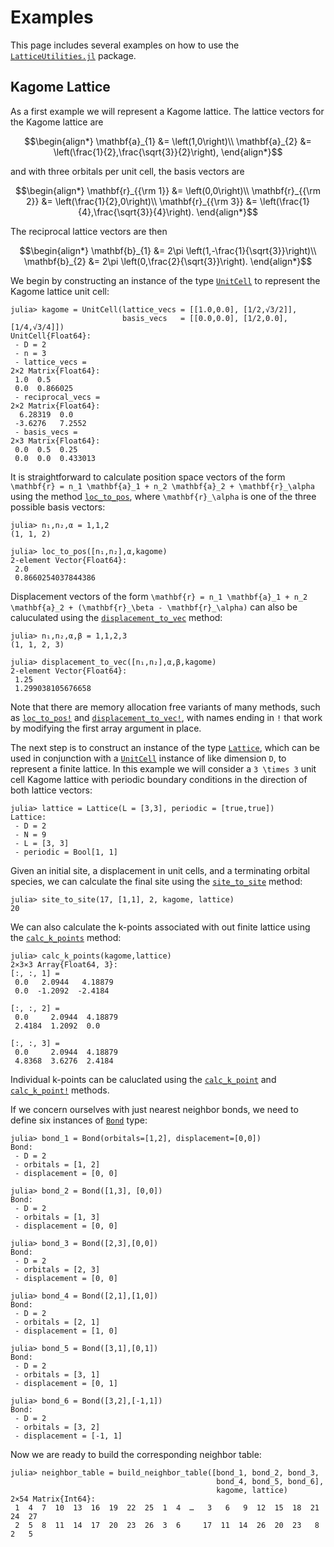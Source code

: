# Examples

This page includes several examples on how to use the
[`LatticeUtilities.jl`](https://cohensbw.github.io/LatticeUtilities.jl/dev/) package.

## Kagome Lattice

As a first example we will represent a Kagome lattice.
The lattice vectors for the Kagome lattice are

```math
\begin{align*}
\mathbf{a}_{1} &= \left(1,0\right)\\
\mathbf{a}_{2} &= \left(\frac{1}{2},\frac{\sqrt{3}}{2}\right),
\end{align*}
```

and with three orbitals per unit cell, the basis vectors are

```math
\begin{align*}
\mathbf{r}_{{\rm 1}} &= \left(0,0\right)\\
\mathbf{r}_{{\rm 2}} &= \left(\frac{1}{2},0\right)\\
\mathbf{r}_{{\rm 3}} &= \left(\frac{1}{4},\frac{\sqrt{3}}{4}\right).
\end{align*}
```

The reciprocal lattice vectors are then

```math
\begin{align*}
\mathbf{b}_{1} &= 2\pi \left(1,-\frac{1}{\sqrt{3}}\right)\\
\mathbf{b}_{2} &= 2\pi \left(0,\frac{2}{\sqrt{3}}\right).
\end{align*}
```

We begin by constructing an instance of the type [`UnitCell`](@ref) to represent
the Kagome lattice unit cell:

```jldoctest kagome; setup = :(using LatticeUtilities)
julia> kagome = UnitCell(lattice_vecs = [[1.0,0.0], [1/2,√3/2]],
                         basis_vecs   = [[0.0,0.0], [1/2,0.0], [1/4,√3/4]])
UnitCell{Float64}:
 - D = 2
 - n = 3
 - lattice_vecs =
2×2 Matrix{Float64}:
 1.0  0.5
 0.0  0.866025
 - reciprocal_vecs =
2×2 Matrix{Float64}:
  6.28319  0.0
 -3.6276   7.2552
 - basis_vecs =
2×3 Matrix{Float64}:
 0.0  0.5  0.25
 0.0  0.0  0.433013
```

It is straightforward to calculate position space vectors of the form
``\mathbf{r} = n_1 \mathbf{a}_1 + n_2 \mathbf{a}_2 + \mathbf{r}_\alpha``
using the method [`loc_to_pos`](@ref), where ``\mathbf{r}_\alpha`` is one of the
three possible basis vectors:

```jldoctest kagome
julia> n₁,n₂,α = 1,1,2
(1, 1, 2)

julia> loc_to_pos([n₁,n₂],α,kagome)
2-element Vector{Float64}:
 2.0
 0.8660254037844386
```

Displacement vectors of the form
``\mathbf{r} = n_1 \mathbf{a}_1 + n_2 \mathbf{a}_2 + (\mathbf{r}_\beta - \mathbf{r}_\alpha)``
can also be caluculated using the [`displacement_to_vec`](@ref) method:

```jldoctest kagome
julia> n₁,n₂,α,β = 1,1,2,3
(1, 1, 2, 3)

julia> displacement_to_vec([n₁,n₂],α,β,kagome)
2-element Vector{Float64}:
 1.25
 1.299038105676658
```

Note that there are memory allocation free variants of many methods, such as [`loc_to_pos!`](@ref)
and [`displacement_to_vec!`](@ref), with names ending in `!` that work by modifying
the first array argument in place.

The next step is to construct an instance of the type [`Lattice`](@ref), which can be used in conjunction
with a [`UnitCell`](@ref) instance of like dimension `D`, to represent a finite lattice.
In this example we will consider a ``3 \times 3`` unit cell Kagome lattice with periodic boundary conditions
in the direction of both lattice vectors:

```jldoctest kagome
julia> lattice = Lattice(L = [3,3], periodic = [true,true])
Lattice:
 - D = 2
 - N = 9
 - L = [3, 3]
 - periodic = Bool[1, 1]
```

Given an initial site, a displacement in unit cells, and a terminating orbital species,
we can calculate the final site using the [`site_to_site`](@ref) method:

```jldoctest kagome
julia> site_to_site(17, [1,1], 2, kagome, lattice)
20
```

We can also calculate the k-points associated with out finite lattice using the [`calc_k_points`](@ref) method:

```jldoctest kagome
julia> calc_k_points(kagome,lattice)
2×3×3 Array{Float64, 3}:
[:, :, 1] =
 0.0   2.0944   4.18879
 0.0  -1.2092  -2.4184

[:, :, 2] =
 0.0     2.0944  4.18879
 2.4184  1.2092  0.0

[:, :, 3] =
 0.0     2.0944  4.18879
 4.8368  3.6276  2.4184
```

Individual k-points can be caluclated using the [`calc_k_point`](@ref) and [`calc_k_point!`](@ref) methods.

If we concern ourselves with just nearest neighbor bonds, we need to define six instances of
[`Bond`](@ref) type:

```jldoctest kagome
julia> bond_1 = Bond(orbitals=[1,2], displacement=[0,0])
Bond:
 - D = 2
 - orbitals = [1, 2]
 - displacement = [0, 0]

julia> bond_2 = Bond([1,3], [0,0])
Bond:
 - D = 2
 - orbitals = [1, 3]
 - displacement = [0, 0]

julia> bond_3 = Bond([2,3],[0,0])
Bond:
 - D = 2
 - orbitals = [2, 3]
 - displacement = [0, 0]

julia> bond_4 = Bond([2,1],[1,0])
Bond:
 - D = 2
 - orbitals = [2, 1]
 - displacement = [1, 0]

julia> bond_5 = Bond([3,1],[0,1])
Bond:
 - D = 2
 - orbitals = [3, 1]
 - displacement = [0, 1]

julia> bond_6 = Bond([3,2],[-1,1])
Bond:
 - D = 2
 - orbitals = [3, 2]
 - displacement = [-1, 1]
```

Now we are ready to build the corresponding neighbor table:
```jldoctest kagome
julia> neighbor_table = build_neighbor_table([bond_1, bond_2, bond_3,
                                              bond_4, bond_5, bond_6],
                                              kagome, lattice)
2×54 Matrix{Int64}:
 1  4  7  10  13  16  19  22  25  1  4  …   3   6   9  12  15  18  21  24  27
 2  5  8  11  14  17  20  23  26  3  6     17  11  14  26  20  23   8   2   5
```